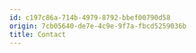 ```yaml
---
id: c197c86a-714b-4979-8792-bbef00790d58
origin: 7cb05640-de7e-4c9e-9f7a-fbcd5259036b
title: Contact
---
```

